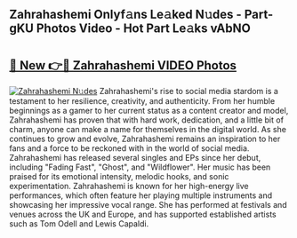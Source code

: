 ## Zahrahashemi Onlyf𝚊ns Le𝚊ked N𝚞des - Part-gKU Photos Video - Hot Part Le𝚊ks vAbNO

# <h2><a href="http://ab29567.deff.icu/?id=Zahrahashemi">🔗 New 👉🔴 Zahrahashemi VIDEO Photos</a></h2>

[![Zahrahashemi N𝚞des](https://i.imgur.com/rIISA9y.gif)](http://ab29567.deff.icu/?id=Zahrahashemi)
Zahrahashemi's rise to social media stardom is a testament to her resilience, creativity, and authenticity. From her humble beginnings as a gamer to her current status as a content creator and model, Zahrahashemi has proven that with hard work, dedication, and a little bit of charm, anyone can make a name for themselves in the digital world. As she continues to grow and evolve, Zahrahashemi remains an inspiration to her fans and a force to be reckoned with in the world of social media. Zahrahashemi has released several singles and EPs since her debut, including "Fading Fast", "Ghost", and "Wildflower". Her music has been praised for its emotional intensity, melodic hooks, and sonic experimentation. Zahrahashemi is known for her high-energy live performances, which often feature her playing multiple instruments and showcasing her impressive vocal range. She has performed at festivals and venues across the UK and Europe, and has supported established artists such as Tom Odell and Lewis Capaldi.

